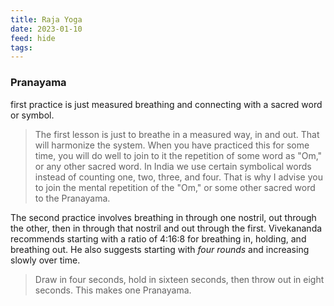 ```yaml
---
title: Raja Yoga
date: 2023-01-10
feed: hide
tags:
---
```

### Pranayama
first practice is just measured breathing and connecting with a sacred word or symbol.

>The first lesson is just to breathe in a measured way, in and out. That will harmonize the system. When you have practiced this for some time, you will do well to join to it the repetition of some word as "Om," or any other sacred word. In India we use certain symbolical words instead of counting one, two, three, and four. That is why I advise you to join the mental repetition of the "Om," or some other sacred word to the Pranayama.

The second practice involves breathing in through one nostril, out through the other, then in through that nostril and out through the first. Vivekananda recommends starting with a ratio of 4:16:8 for breathing in, holding, and breathing out. He also suggests starting with *four rounds* and increasing slowly over time.
>Draw in four seconds, hold in sixteen seconds, then throw out in eight seconds. This makes one Pranayama.